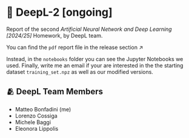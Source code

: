 # 🧠 DeepL-2 [ongoing]

Report of the second *Artificial Neural Network and Deep Learning [2024/25]* Homework, by DeepL team.

You can find the `pdf` report file in the release section ↗️  

Instead, in the `notebooks` folder you can see the Jupyter Notebooks we used. Finally, write me an email if your are interested in the the starting dataset `training_set.npz` as well as our modified versions.

## 🫂 DeepL Team Members

- Matteo Bonfadini (me)
- Lorenzo Cossiga
- Michele Baggi
- Eleonora Lippolis


